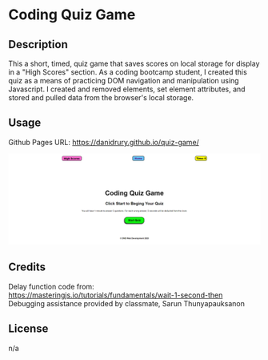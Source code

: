 # Coding Quiz Game

## Description
This a short, timed, quiz game that saves scores on local storage for display in a "High Scores" section.
As a coding bootcamp student, I created this quiz as a means of practicing DOM navigation and manipulation using Javascript.
I created and removed elements, set element attributes, and stored and pulled data from the browser's local storage.

## Usage
Github Pages URL: https://danidrury.github.io/quiz-game/

![Quiz Game landing page - Nav bar includes High Scores button, Home link and Time Counter - green start button under intro and instructions](./assets/images/quizgame.png)

## Credits
Delay function code from: https://masteringjs.io/tutorials/fundamentals/wait-1-second-then  
Debugging assistance provided by classmate, Sarun Thunyapauksanon

## License
n/a